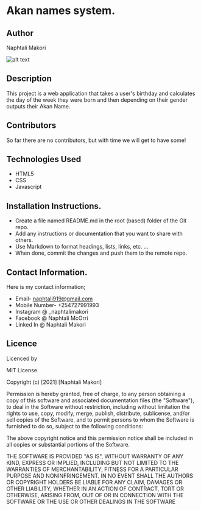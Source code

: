 # Akan names system.
## Author
Naphtali Makori

![alt text](https://scontent.fnbo2-1.fna.fbcdn.net/v/t1.6435-9/78876733_799410547175390_6933276271828795392_n.jpg?_nc_cat=105&ccb=1-3&_nc_sid=8bfeb9&_nc_ohc=mnGJ1A-K3BoAX_HHYsm&_nc_ht=scontent.fnbo2-1.fna&oh=90d78e87b361b7bb7e1a07f962b3cdc3&oe=60C8E47B)



## Description
This project is a web application that takes a user's birthday and calculates the day of the week they were born and then depending on their gender outputs their Akan Name.

## Contributors
So far there are no contributors, but with time we will get to have some!

## Technologies Used
* HTML5
* CSS
* Javascript

## Installation Instructions.
* Create a file named README.md in the root (based) folder of the Git repo.
* Add any instructions or documentation that you want to share with others. 
* Use Markdown to format headings, lists, links, etc. ...
* When done, commit the changes and push them to the remote repo.

## Contact Information.
Here is my contact information;
* Email- naphtali919@gmail.com
* Mobile Number- +254727991993
* Instagram @ _naphtalimakori
* Facebook @ Naphtali McOrri
* Linked In @ Naphtali Makori
## Licence
Licenced by

MIT License

Copyright (c) [2021] [Naphtali Makori]

Permission is hereby granted, free of charge, to any person obtaining a copy
of this software and associated documentation files (the "Software"), to deal
in the Software without restriction, including without limitation the rights
to use, copy, modify, merge, publish, distribute, sublicense, and/or sell
copies of the Software, and to permit persons to whom the Software is
furnished to do so, subject to the following conditions:

The above copyright notice and this permission notice shall be included in all
copies or substantial portions of the Software.

THE SOFTWARE IS PROVIDED "AS IS", WITHOUT WARRANTY OF ANY KIND, EXPRESS OR
IMPLIED, INCLUDING BUT NOT LIMITED TO THE WARRANTIES OF MERCHANTABILITY,
FITNESS FOR A PARTICULAR PURPOSE AND NONINFRINGEMENT. IN NO EVENT SHALL THE
AUTHORS OR COPYRIGHT HOLDERS BE LIABLE FOR ANY CLAIM, DAMAGES OR OTHER
LIABILITY, WHETHER IN AN ACTION OF CONTRACT, TORT OR OTHERWISE, ARISING FROM,
OUT OF OR IN CONNECTION WITH THE SOFTWARE OR THE USE OR OTHER DEALINGS IN THE
SOFTWARE

